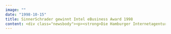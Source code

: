 ```yaml
---
image: ""
date: "1998-10-15"
title: SinnerSchrader gewinnt Intel eBusiness Award 1998
content: <div class="newsbody"><p><strong>Die Hamburger Internetagentur SinnerSchrader ist für den Internetauftritt von Europcar mit dem Intel Award für die beste eBusiness-Anwendung des Jahres ausgezeichnet worden.</strong></p><p>Die Jury des von der Fachzeitschrift Horizont mitgetragenen Preises lobte neben dem guten Design und der benutzerfreundlichen Navigation auch den effizienten Einsatz multimedialer Technik. SinnerSchrader konnte sich gegen 50 Internetagenturen durchsetzen. Die Auszeichnung fand im Hotel Steigenberger in Hamburg statt, der Preis wurde von Art Director Chanthasene Sananinkone entgegengenommen.</p><p>Die Internetseite des Autovermieters www.europcar.de bietet seit diesem Sommer die Anmietung aller Fahrzeugkategorien an jeder der 420 deutschen Europcar-Stationen an. Der Online-Kunde erhält neben einer Reservierungsbestätigung sogar eine Quittung direkt aus dem Internet.</p></div>
---
```

